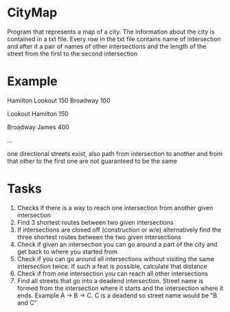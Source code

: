 # CityMap

Program that represents a map of a city. The information about the city is contained in a txt file. Every row in the txt file contains name of intersection and after it a pair of names of other intersections and the length of the street from the first to the second intersection

# Example
Hamilton Lookout 150 Broadway 100

Lookout Hamilton 150

Broadway James 400

...

one directional streets exist, also path from intersection to another and from that other to the first one are not guaranteed to be the same

# Tasks
1. Checks if there is a way to reach one intersection from another given intersection
2. Find 3 shortest routes between two given intersections
3. If intersections are closed off (construction or w/e) alternatively find the three shortest routes between the two given intersections
4. Check if given an intersection you can go around a part of the city and get back to where you started from
5. Check if you can go around all intersections without visiting the same intersection twice. If such a feat is possible, calculate that distance
6. Check if from one intersection you can reach all other intersections
7. Find all streets that go into a deadend intersection. Street name is formed from the intersection where it starts and the intersection where it ends. Example A -> B -> C. C is a deadend so street name would be "B and C"
